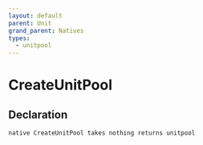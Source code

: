 ```yaml
---
layout: default
parent: Unit
grand_parent: Natives
types:
  - unitpool
---
```


# CreateUnitPool

## Declaration

```
native CreateUnitPool takes nothing returns unitpool
```